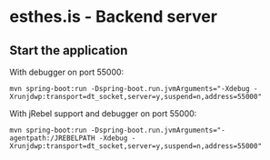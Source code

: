 # esthes.is - Backend server

## Start the application
With debugger on port 55000:
```
mvn spring-boot:run -Dspring-boot.run.jvmArguments="-Xdebug -Xrunjdwp:transport=dt_socket,server=y,suspend=n,address=55000"
```

With jRebel support and debugger on port 55000:
```
mvn spring-boot:run -Dspring-boot.run.jvmArguments="-agentpath:/JREBELPATH -Xdebug -Xrunjdwp:transport=dt_socket,server=y,suspend=n,address=55000"
```
